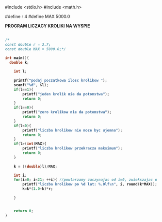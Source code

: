 #include <stdio.h>
#include <math.h>


#define r 4
#define MAX 5000.0

<b>PROGRAM LICZACY KROLIKI NA WYSPIE<b/><br><br>
```c
/*
const double r = 3.7;
const double MAX = 5000.0;*/

int main(){
  double k;
	
	int l;
	
	printf("podaj poczatkowa ilosc krolikow ");
	scanf("%d", &l);
	if(l==1){
		printf("jeden krolik nie da potomstwa");
		return 0;
	}
	if(l==0){
		printf("zero krolikow nie da potomstwa");
		return 0;
	}	
	if(l<0){
		printf("liczba krolikow nie moze byc ujemna");
		return 0;
	}
	if(l>(int)MAX){
		printf("liczba krolikow przekracza maksimum");
		return 0;
	}
	
	k = ((double)l)/MAX;

	int i;
	for(i=0; i<21; ++i){ //powtarzamy zaczynajac od i=0, zwiekszajac o 1 az dojdziemy do 21. Przy 21 petla sie juz nie powtorzy.
		printf("liczba krolikow po %d lat: %.0lf\n", i, round(k*MAX));
		k=k*(1.0-k)*r;
	
	}


	return 0;
}
```
